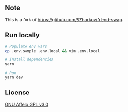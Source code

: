 ## Note
This is a fork of https://github.com/SZharkov/friend-swap.

## Run locally

```bash
# Populate env vars
cp .env.sample .env.local && vim .env.local

# Install dependencies
yarn

# Run
yarn dev
```

## License

[GNU Affero GPL v3.0](./LICENSE)
